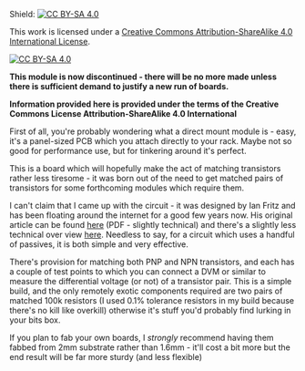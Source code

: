 Shield: [![CC BY-SA 4.0][cc-by-sa-shield]][cc-by-sa]

This work is licensed under a
[Creative Commons Attribution-ShareAlike 4.0 International License][cc-by-sa].

[![CC BY-SA 4.0][cc-by-sa-image]][cc-by-sa]

[cc-by-sa]: http://creativecommons.org/licenses/by-sa/4.0/
[cc-by-sa-image]: https://licensebuttons.net/l/by-sa/4.0/88x31.png
[cc-by-sa-shield]: https://img.shields.io/badge/License-CC%20BY--SA%204.0-lightgrey.svg

**This module is now discontinued - there will be no more made unless there is sufficient demand to justify a new run of boards.**

**Information provided here is provided under the terms of the Creative Commons License Attribution-ShareAlike 4.0 International**

First of all, you're probably wondering what a direct mount module is - easy, it's a panel-sized PCB which you attach directly to your rack. 
Maybe not so good for performance use, but for tinkering around it's perfect.

This is a board which will hopefully make the act of matching transistors rather less tiresome - it was born out of the need to get matched 
pairs of transistors for some forthcoming modules which require them.

I can't claim that I came up with the circuit - it was designed by Ian Fritz and has been floating around the internet for a good few years now. 
His original article can be found [here](https://web.archive.org/web/20151002134800if_/http://home.comcast.net/~ijfritz/MiscProj/transmat001.pdf) 
(PDF - slightly technical) and there's a slightly less technical over view [here](https://kassu2000.blogspot.com/2015/10/transistor-matching.html). 
Needless to say, for a circuit which uses a handful of passives, it is both simple and very effective.

There's provision for matching both PNP and NPN transistors, and each has a couple of test points to which you can connect a DVM or similar to 
measure the differential voltage (or not) of a transistor pair. This is a simple build, and the only remotely exotic components required are two 
pairs of matched 100k resistors (I used 0.1% tolerance resistors in my build because there's no kill like overkill) otherwise it's stuff you'd 
probably find lurking in your bits box.

If you plan to fab your own boards, I *strongly* recommend having them fabbed from 2mm substrate rather than 1.6mm - it'll cost a bit more but the
end result will be far more sturdy (and less flexible)
